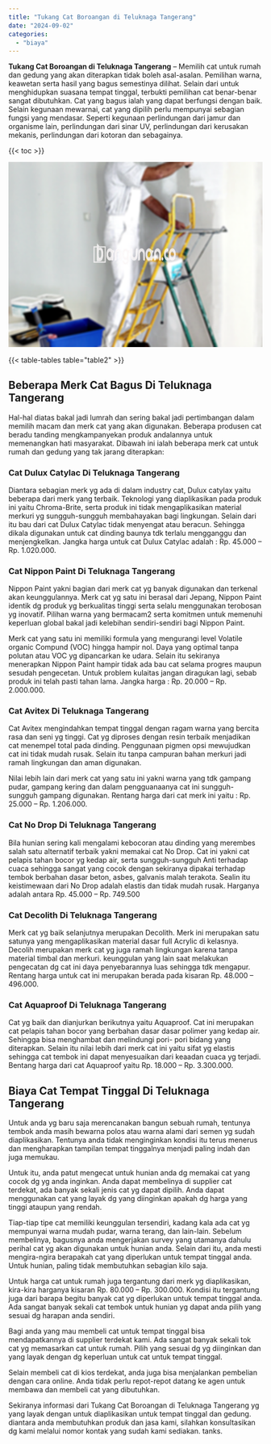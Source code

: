 ```yaml
---
title: "Tukang Cat Boroangan di Teluknaga Tangerang"
date: "2024-09-02"
categories: 
  - "biaya"
---
```


**Tukang Cat Boroangan di Teluknaga Tangerang** – Memilih cat untuk rumah dan gedung yang akan diterapkan tidak boleh asal-asalan. Pemilihan warna, keawetan serta hasil yang bagus semestinya dilihat. Selain dari untuk menghidupkan suasana tempat tinggal, terbukti pemilihan cat benar-benar sangat dibutuhkan. Cat yang bagus ialah yang dapat berfungsi dengan baik. Selain kegunaan mewarnai, cat yang dipilih perlu mempunyai sebagian fungsi yang mendasar. Seperti kegunaan perlindungan dari jamur dan organisme lain, perlindungan dari sinar UV, perlindungan dari kerusakan mekanis, perlindungan dari kotoran dan sebagainya.

{{< toc >}}

![Tukang Cat Boroangan di Teluknaga Tangerang](/images/jasa-cat-murah14.png)

{{< table-tables table="table2" >}}

## Beberapa Merk Cat Bagus Di Teluknaga Tangerang

Hal-hal diatas bakal jadi lumrah dan sering bakal jadi pertimbangan dalam memilih macam dan merk cat yang akan digunakan. Beberapa produsen cat beradu tanding mengkampanyekan produk andalannya untuk memenangkan hati masyarakat. Dibawah ini ialah beberapa merk cat untuk rumah dan gedung yang tak jarang diterapkan:

### Cat Dulux Catylac Di Teluknaga Tangerang

Diantara sebagian merk yg ada di dalam industry cat, Dulux catylax yaitu beberapa dari merk yang terbaik. Teknologi yang diaplikasikan pada produk ini yaitu Chroma-Brite, serta produk ini tidak mengaplikasikan material merkuri yg sungguh-sungguh membahayakan bagi lingkungan. Selain dari itu bau dari cat Dulux Catylac tidak menyengat atau beracun. Sehingga dikala digunakan untuk cat dinding baunya tdk terlalu mengganggu dan menjengkelkan. Jangka harga untuk cat Dulux Catylac adalah : Rp. 45.000 – Rp. 1.020.000.

### Cat Nippon Paint Di Teluknaga Tangerang

Nippon Paint yakni bagian dari merk cat yg banyak digunakan dan terkenal akan keunggulannya. Merk cat yg satu ini berasal dari Jepang, Nippon Paint identik dg produk yg berkualitas tinggi serta selalu menggunakan terobosan yg inovatif. Pilihan warna yang bermacam2 serta komitmen untuk memenuhi keperluan global bakal jadi kelebihan sendiri-sendiri bagi Nippon Paint.

Merk cat yang satu ini memiliki formula yang mengurangi level Volatile organic Compund (VOC) hingga hampir nol. Daya yang optimal tanpa polutan atau VOC yg dipancarkan ke udara. Selain itu sekiranya menerapkan Nippon Paint hampir tidak ada bau cat selama progres maupun sesudah pengecetan. Untuk problem kulaitas jangan diragukan lagi, sebab produk ini telah pasti tahan lama. Jangka harga : Rp. 20.000 – Rp. 2.000.000.

### Cat Avitex Di Teluknaga Tangerang

Cat Avitex mengindahkan tempat tinggal dengan ragam warna yang bercita rasa dan seni yg tinggi. Cat yg diproses dengan resin terbaik menjadikan cat menempel total pada dinding. Penggunaan pigmen opsi mewujudkan cat ini tidak mudah rusak. Selain itu tanpa campuran bahan merkuri jadi ramah lingkungan dan aman digunakan.

Nilai lebih lain dari merk cat yang satu ini yakni warna yang tdk gampang pudar, gampang kering dan dalam pengguanaanya cat ini sungguh-sungguh gampang digunakan. Rentang harga dari cat merk ini yaitu : Rp. 25.000 – Rp. 1.206.000.

### Cat No Drop Di Teluknaga Tangerang

Bila hunian sering kali mengalami kebocoran atau dinding yang merembes salah satu alternatif terbaik yakni memakai cat No Drop. Cat ini yakni cat pelapis tahan bocor yg kedap air, serta sungguh-sungguh Anti terhadap cuaca sehingga sangat yang cocok dengan sekiranya dipakai terhadap tembok berbahan dasar beton, asbes, galvanis malah terakota. Sealin itu keistimewaan dari No Drop adalah elastis dan tidak mudah rusak. Harganya adalah antara Rp. 45.000 – Rp. 749.500

### Cat Decolith Di Teluknaga Tangerang

Merk cat yg baik selanjutnya merupakan Decolith. Merk ini merupakan satu satunya yang mengaplikasikan material dasar full Acrylic di kelasnya. Decolih merupakan merk cat yg juga ramah lingkungan karena tanpa material timbal dan merkuri. keunggulan yang lain saat melakukan pengecatan dg cat ini daya penyebarannya luas sehingga tdk mengapur. Rentang harga untuk cat ini merupakan berada pada kisaran Rp. 48.000 – 496.000.

### Cat Aquaproof Di Teluknaga Tangerang

Cat yg baik dan dianjurkan berikutnya yaitu Aquaproof. Cat ini merupakan cat pelapis tahan bocor yang berbahan dasar dasar polimer yang kedap air. Sehingga bisa menghambat dan melindungi pori- pori bidang yang diterapkan. Selain itu nilai lebih dari merk cat ini yaitu sifat yg elastis sehingga cat tembok ini dapat menyesuaikan dari keaadan cuaca yg terjadi. Bentang harga dari cat Aquaproof yaitu Rp. 18.000 – Rp. 3.300.000.

## Biaya Cat Tempat Tinggal Di Teluknaga Tangerang

Untuk anda yg baru saja merencanakan bangun sebuah rumah, tentunya tembok anda masih bewarna polos atau warna alami dari semen yg sudah diaplikasikan. Tentunya anda tidak menginginkan kondisi itu terus menerus dan mengharapkan tampilan tempat tinggalnya menjadi paling indah dan juga memukau.

Untuk itu, anda patut mengecat untuk hunian anda dg memakai cat yang cocok dg yg anda inginkan. Anda dapat membelinya di supplier cat terdekat, ada banyak sekali jenis cat yg dapat dipilih. Anda dapat menggunakan cat yang layak dg yang diinginkan apakah dg harga yang tinggi ataupun yang rendah.

Tiap-tiap tipe cat memiliki keunggulan tersendiri, kadang kala ada cat yg mempunyai warna mudah pudar, warna terang, dan lain-lain. Sebelum membelinya, bagusnya anda mengerjakan survey yang utamanya dahulu perihal cat yg akan digunakan untuk hunian anda. Selain dari itu, anda mesti mengira-ngira berapakah cat yang diperlukan untuk tempat tinggal anda. Untuk hunian, paling tidak membutuhkan sebagian kilo saja.

Untuk harga cat untuk rumah juga tergantung dari merk yg diaplikasikan, kira-kira harganya kisaran Rp. 80.000 – Rp. 300.000. Kondisi itu tergantung juga dari barapa begitu banyak cat yg diperlukan untuk tempat tinggal anda. Ada sangat banyak sekali cat tembok untuk hunian yg dapat anda pilih yang sesuai dg harapan anda sendiri.

Bagi anda yang mau membeli cat untuk tempat tinggal bisa mendapatkannya di supplier terdekat kami. Ada sangat banyak sekali tok cat yg memasarkan cat untuk rumah. Pilih yang sesuai dg yg diinginkan dan yang layak dengan dg keperluan untuk cat untuk tempat tinggal.

Selain membeli cat di kios terdekat, anda juga bisa menjalankan pembelian dengan cara online. Anda tidak perlu repot-repot datang ke agen untuk membawa dan membeli cat yang dibutuhkan.

Sekiranya informasi dari Tukang Cat Boroangan di Teluknaga Tangerang yg yang layak dengan untuk diaplikasikan untuk tempat tinggal dan gedung. diantara anda membutuhkan produk dan jasa kami, silahkan konsultasikan dg kami melalui nomor kontak yang sudah kami sediakan. tanks.
